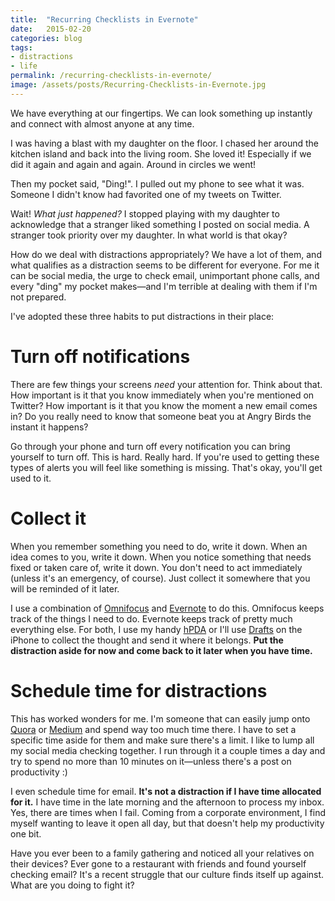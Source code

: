 ```yaml
---
title:  "Recurring Checklists in Evernote"
date:   2015-02-20
categories: blog
tags:
- distractions
- life
permalink: /recurring-checklists-in-evernote/
image: /assets/posts/Recurring-Checklists-in-Evernote.jpg
---
```


We have everything at our fingertips. We can look something up instantly and connect with almost anyone at any time.

<!--more-->

I was having a blast with my daughter on the floor. I chased her around the kitchen island and back into the living room. She loved it! Especially if we did it again and again and again. Around in circles we went!

Then my pocket said, "Ding!". I pulled out my phone to see what it was. Someone I didn't know had favorited one of my tweets on Twitter.

Wait! _What just happened?_ I stopped playing with my daughter to acknowledge that a stranger liked something I posted on social media. A stranger took priority over my daughter. In what world is that okay?

How do we deal with distractions appropriately? We have a lot of them, and what qualifies as a distraction seems to be different for everyone. For me it can be social media, the urge to check email, unimportant phone calls, and every "ding" my pocket makes—and I'm terrible at dealing with them if I'm not prepared.

I've adopted these three habits to put distractions in their place:

# Turn off notifications

There are few things your screens _need_ your attention for. Think about that. How important is it that you know immediately when you're mentioned on Twitter? How important is it that you know the moment a new email comes in? Do you really need to know that someone beat you at Angry Birds the instant it happens?

Go through your phone and turn off every notification you can bring yourself to turn off. This is hard. Really hard. If you're used to getting these types of alerts you will feel like something is missing. That's okay, you'll get used to it.

# Collect it

When you remember something you need to do, write it down. When an idea comes to you, write it down. When you notice something that needs fixed or taken care of, write it down. You don't need to act immediately (unless it's an emergency, of course). Just collect it somewhere that you will be reminded of it later.

I use a combination of [Omnifocus][2] and [Evernote][3] to do this. Omnifocus keeps track of the things I need to do. Evernote keeps track of pretty much everything else. For both, I use my handy [hPDA][4] or I'll use [Drafts][5] on the iPhone to collect the thought and send it where it belongs. **Put the distraction aside for now and come back to it later when you have time.**

# Schedule time for distractions

This has worked wonders for me. I'm someone that can easily jump onto [Quora][6] or [Medium][7] and spend way too much time there. I have to set a specific time aside for them and make sure there's a limit. I like to lump all my social media checking together. I run through it a couple times a day and try to spend no more than 10 minutes on it—unless there's a post on productivity :)

I even schedule time for email. **It's not a distraction if I have time allocated for it.** I have time in the late morning and the afternoon to process my inbox. Yes, there are times when I fail. Coming from a corporate environment, I find myself wanting to leave it open all day, but that doesn't help my productivity one bit.

Have you ever been to a family gathering and noticed all your relatives on their devices? Ever gone to a restaurant with friends and found yourself checking email? It's a recent struggle that our culture finds itself up against. What are you doing to fight it?

[1]: http://joebuhlig.com/wp-content/uploads/2014/05/PutDistrationsInTheirPlace.jpg
[2]: http://www.omnigroup.com/omnifocus/
[3]: https://www.evernote.com/referral/Registration.action?uid=49404&amp;sig=e2dd914576c3ec9818e0311976a19dc1
[4]: http://en.wikipedia.org/wiki/Hipster_PDA
[5]: http://agiletortoise.com/drafts/
[6]: http://www.quora.com/
[7]: https://medium.com/
  